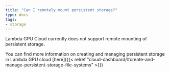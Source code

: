 ```yaml
---
title: "Can I remotely mount persistent storage?"
type: docs
tags:
- storage
---
```


Lambda GPU Cloud currently does not support remote mounting of persistent storage.

You can find more information on creating and managing persistent storage in Lambda GPU cloud [here]({{< relref "cloud-dashboard/#create-and-manage-persistent-storage-file-systems" >}})
